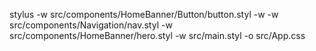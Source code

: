 stylus -w src/components/HomeBanner/Button/button.styl -w -w src/components/Navigation/nav.styl -w src/components/HomeBanner/hero.styl -w src/main.styl -o src/App.css
